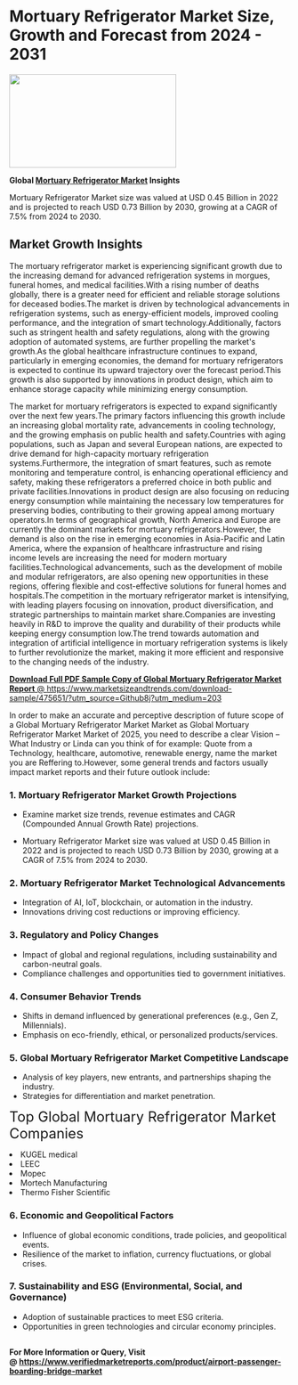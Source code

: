 <H1>Mortuary Refrigerator Market Size, Growth and Forecast from 2024 - 2031</H1><img class="aligncenter size-medium wp-image-584254" src="https://thirdeyenews.in/wp-content/uploads/2024/09/Global-Market-Research-300x168.jpeg" alt="" width="300" height="168" /><p><strong>Global&nbsp;<a href="https://www.marketsizeandtrends.com/download-sample/475651/?utm_source=Github8j?utm_medium=203">Mortuary Refrigerator Market</a> Insights</strong></p><p>Mortuary Refrigerator Market size was valued at USD 0.45 Billion in 2022 and is projected to reach USD 0.73 Billion by 2030, growing at a CAGR of 7.5% from 2024 to 2030.</p><p><h2>Market Growth Insights</h2> <p>The mortuary refrigerator market is experiencing significant growth due to the increasing demand for advanced refrigeration systems in morgues, funeral homes, and medical facilities.With a rising number of deaths globally, there is a greater need for efficient and reliable storage solutions for deceased bodies.The market is driven by technological advancements in refrigeration systems, such as energy-efficient models, improved cooling performance, and the integration of smart technology.Additionally, factors such as stringent health and safety regulations, along with the growing adoption of automated systems, are further propelling the market's growth.As the global healthcare infrastructure continues to expand, particularly in emerging economies, the demand for mortuary refrigerators is expected to continue its upward trajectory over the forecast period.This growth is also supported by innovations in product design, which aim to enhance storage capacity while minimizing energy consumption.</p> <p><a href="#"></a></p> <p>The market for mortuary refrigerators is expected to expand significantly over the next few years.The primary factors influencing this growth include an increasing global mortality rate, advancements in cooling technology, and the growing emphasis on public health and safety.Countries with aging populations, such as Japan and several European nations, are expected to drive demand for high-capacity mortuary refrigeration systems.Furthermore, the integration of smart features, such as remote monitoring and temperature control, is enhancing operational efficiency and safety, making these refrigerators a preferred choice in both public and private facilities.Innovations in product design are also focusing on reducing energy consumption while maintaining the necessary low temperatures for preserving bodies, contributing to their growing appeal among mortuary operators.In terms of geographical growth, North America and Europe are currently the dominant markets for mortuary refrigerators.However, the demand is also on the rise in emerging economies in Asia-Pacific and Latin America, where the expansion of healthcare infrastructure and rising income levels are increasing the need for modern mortuary facilities.Technological advancements, such as the development of mobile and modular refrigerators, are also opening new opportunities in these regions, offering flexible and cost-effective solutions for funeral homes and hospitals.The competition in the mortuary refrigerator market is intensifying, with leading players focusing on innovation, product diversification, and strategic partnerships to maintain market share.Companies are investing heavily in R&D to improve the quality and durability of their products while keeping energy consumption low.The trend towards automation and integration of artificial intelligence in mortuary refrigeration systems is likely to further revolutionize the market, making it more efficient and responsive to the changing needs of the industry.<p><a href="#"></p><p><span class=""><strong>Download Full PDF Sample Copy of Global Mortuary Refrigerator Market Report</strong> @ <a href="https://www.marketsizeandtrends.com/download-sample/475651/?utm_source=Github8j?utm_medium=203" target="_blank">https://www.marketsizeandtrends.com/download-sample/475651/?utm_source=Github8j?utm_medium=203</a></span></p><p>In order to make an accurate and perceptive description of future scope of a Global&nbsp;Mortuary Refrigerator Market Market as Global&nbsp;Mortuary Refrigerator Market Market of 2025, you need to describe a clear Vision &ndash; What Industry or Linda can you think of for example: Quote from a Technology, healthcare, automotive, renewable energy, name the market you are Reffering to.However, some general trends and factors usually impact market reports and their future outlook include:</p><h3>1.&nbsp;<strong>Mortuary Refrigerator Market Growth Projections</strong></h3><ul><li>Examine market size trends, revenue estimates and CAGR (Compounded Annual Growth Rate) projections.</li><li><p>Mortuary Refrigerator Market size was valued at USD 0.45 Billion in 2022 and is projected to reach USD 0.73 Billion by 2030, growing at a CAGR of 7.5% from 2024 to 2030.</p></li></ul><h3>2.&nbsp;<strong>Mortuary Refrigerator Market Technological Advancements</strong></h3><ul><li>Integration of AI, IoT, blockchain, or automation in the industry.</li><li>Innovations driving cost reductions or improving efficiency.</li></ul><h3>3.&nbsp;<strong>Regulatory and Policy Changes</strong></h3><ul><li>Impact of global and regional regulations, including sustainability and carbon-neutral goals.</li><li>Compliance challenges and opportunities tied to government initiatives.</li></ul><h3>4.&nbsp;<strong>Consumer Behavior Trends</strong></h3><ul><li>Shifts in demand influenced by generational preferences (e.g., Gen Z, Millennials).</li><li>Emphasis on eco-friendly, ethical, or personalized products/services.</li></ul><h3>5.&nbsp;<strong>Global Mortuary Refrigerator Market Competitive Landscape</strong></h3><ul><li>Analysis of key players, new entrants, and partnerships shaping the industry.</li><li>Strategies for differentiation and market penetration.</li></ul><p data-pm-slice="1 1 []"><span style="color: inherit; font-family: inherit; font-size: 25px;">Top Global Mortuary Refrigerator Market Companies</span></p><div class="" data-test-id=""><p><li>KUGEL medical</li><li> LEEC</li><li> Mopec</li><li> Mortech Manufacturing</li><li> Thermo Fisher Scientific</li></p></div><h3>6.&nbsp;<strong>Economic and Geopolitical Factors</strong></h3><ul><li>Influence of global economic conditions, trade policies, and geopolitical events.</li><li>Resilience of the market to inflation, currency fluctuations, or global crises.</li></ul><h3>7.&nbsp;<strong>Sustainability and ESG (Environmental, Social, and Governance)</strong></h3><ul><li>Adoption of sustainable practices to meet ESG criteria.</li><li>Opportunities in green technologies and circular economy principles.</li></ul><h2><strong style="font-size: 14px;">For More Information or Query, Visit @&nbsp;</strong><a style="background-color: #ffffff; font-size: 14px;" href="https://www.marketsizeandtrends.com/report/mortuary-refrigerator-market/" target="_blank">https://www.verifiedmarketreports.com/product/airport-passenger-boarding-bridge-market</a></h2>